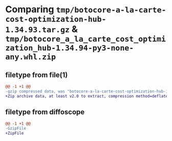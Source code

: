 # Comparing `tmp/botocore-a-la-carte-cost-optimization-hub-1.34.93.tar.gz` & `tmp/botocore_a_la_carte_cost_optimization_hub-1.34.94-py3-none-any.whl.zip`

## filetype from file(1)

```diff
@@ -1 +1 @@
-gzip compressed data, was "botocore-a-la-carte-cost-optimization-hub-1.34.93.tar", last modified: Sat Apr 27 01:00:46 2024, max compression
+Zip archive data, at least v2.0 to extract, compression method=deflate
```

## filetype from diffoscope

```diff
@@ -1 +1 @@
-GzipFile
+ZipFile
```

